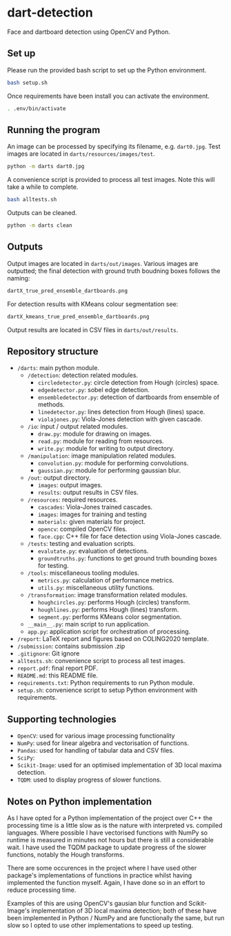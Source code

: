 # dart-detection

Face and dartboard detection using OpenCV and Python.

## Set up

Please run the provided bash script to set up the Python environment.

```bash
bash setup.sh
```

Once requirements have been install you can activate the environment.

```bash
. .env/bin/activate
```

## Running the program

An image can be processed by specifying its filename, e.g. `dart0.jpg`. Test images are located in `darts/resources/images/test`.

```bash
python -m darts dart0.jpg
```

A convenience script is provided to process all test images. Note this will take a while to complete.

```bash
bash alltests.sh
```

Outputs can be cleaned.

```bash
python -m darts clean
```

## Outputs

Output images are located in `darts/out/images`. Various images are outputted; the final detection with ground truth boudning boxes follows the naming:

```bash
dartX_true_pred_ensemble_dartboards.png
```

For detection results with KMeans colour segmentation see:

```bash
dartX_kmeans_true_pred_ensemble_dartboards.png
```

Output results are located in CSV files in `darts/out/results`.

## Repository structure

- `/darts`: main python module.
  - `/detection`: detection related modules.
    - `circledetector.py`: circle detection from Hough (circles) space.
    - `edgedetector.py`: sobel edge detection.
    - `ensembledetector.py`: detection of dartboards from ensemble of methods.
    - `linedetector.py`: lines detection from Hough (lines) space.
    - `violajones.py`: Viola-Jones detection with given cascade.
  - `/io`: input / output related modules.
    - `draw.py`: module for drawing on images.
    - `read.py`: module for reading from resources.
    - `write.py`: module for writing to output directory.
  - `/manipulation`: image manipulation related modules.
    - `convolution.py`: module for performing convolutions.
    - `gaussian.py`: module for performing gaussian blur.
  - `/out`: output directory.
    - `images`: output images.
    - `results`: output results in CSV files.
  - `/resources`: required resources.
    - `cascades`: Viola-Jones trained cascades.
    - `images`: images for training and testing
    - `materials`: given materials for project.
    - `opencv`: compiled OpenCV files.
    - `face.cpp`: C++ file for face detection using Viola-Jones cascade.
  - `/tests`: testing and evaluation scripts.
    - `evalutate.py`: evaluation of detections.
    - `groundtruths.py`: functions to get ground truth bounding boxes for testing.  
  - `/tools`: miscellaneous tooling modules.
    - `metrics.py`: calculation of performance metrics.
    - `utils.py`: miscellaneous utility functions.
  - `/transformation`: image transformation related modules.
    - `houghcircles.py`: performs Hough (circles) transform.
    - `houghlines.py`: performs Hough (lines) transform.
    - `segment.py`: performs KMeans color segmentation.
  - `__main__.py`: main script to run application.
  - `app.py`: application script for orchestration of processing.
- `/report`: LaTeX report and figures based on COLING2020 template.
- `/submission`: contains submission .zip
- `.gitignore`: Git ignore
- `alltests.sh`: convenience script to process all test images.
- `report.pdf`: final report PDF.
- `README.md`: this README file.
- `requirements.txt`: Python requirements to run Python module.
- `setup.sh`: convenience script to setup Python environment with requirements.

## Supporting technologies

- `OpenCV`: used for various image processing functionality
- `NumPy`: used for linear algebra and vectorisation of functions.
- `Pandas`: used for handling of tabular data and CSV files.
- `SciPy`: 
- `Scikit-Image`: used for an optimised implementation of 3D local maxima detection.
- `TQDM`: used to display progress of slower functions.

## Notes on Python implementation

As I have opted for a Python implementation of the project over C++ the processing time is a little slow as is the nature with interpreted vs. compiled languages. Where possible I have vectorised functions with NumPy so runtime is measured in minutes not hours but there is still a considerable wait. I have used the TQDM package to update progress of the slower functions, notably the Hough transforms.

There are some occurences in the project where I have used other package's implementations of functions in practice whilst having implemented the function myself. Again, I have done so in an effort to reduce processing time. 

Examples of this are using OpenCV's gausian blur function and Scikit-Image's implementation of 3D local maxima detection; both of these have been implemented in Python / NumPy and are functionally the same, but run slow so I opted to use other implementations to speed up testing.
